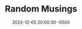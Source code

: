 ---
layout: post
title:  "Random Musings"
date:   2022-12-05 20:00:30 -0500
categories: blog post
---